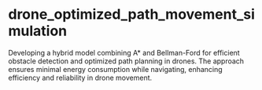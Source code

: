 # drone_optimized_path_movement_simulation
Developing a hybrid model combining A* and Bellman-Ford for efficient obstacle detection and optimized path planning in drones. The approach ensures minimal energy consumption while navigating, enhancing efficiency and reliability in drone movement.

